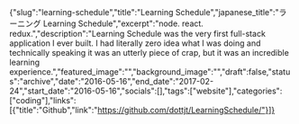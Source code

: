 {"slug":"learning-schedule","title":"Learning Schedule","japanese_title":"ラーニング Learning Schedule","excerpt":"node. react. redux.","description":"Learning Schedule was the very first full-stack application I ever built. I had literally zero idea what I was doing and technically speaking it was an utterly piece of crap, but it was an incredible learning experience.","featured_image":"","background_image":"","draft":false,"status":"archive","date":"2016-05-16","end_date":"2017-02-24","start_date":"2016-05-16","socials":[],"tags":["website"],"categories":["coding"],"links":[{"title":"Github","link":"https://github.com/dottjt/LearningSchedule/"}]}